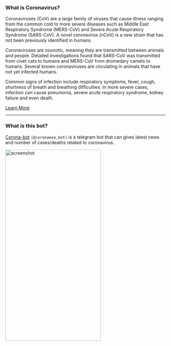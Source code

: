 ### What is Coronavirus?  
Coronaviruses (CoV) are a large family of viruses that cause illness ranging from the common cold to more severe diseases such as Middle East Respiratory Syndrome (MERS-CoV) and Severe Acute Respiratory Syndrome (SARS-CoV). A novel coronavirus (nCoV) is a new strain that has not been previously identified in humans.  

Coronaviruses are zoonotic, meaning they are transmitted between animals and people.  Detailed investigations found that SARS-CoV was transmitted from civet cats to humans and MERS-CoV from dromedary camels to humans. Several known coronaviruses are circulating in animals that have not yet infected humans. 

Common signs of infection include respiratory symptoms, fever, cough, shortness of breath and breathing difficulties. In more severe cases, infection can cause pneumonia, severe acute respiratory syndrome, kidney failure and even death. 

[Learn More](https://www.who.int/health-topics/coronavirus)

---

### What is this bot?
[Corona-bot](https://t.me/coronaexe_bot) `(@coronaexe_bot)` is a telegram bot that can gives latest news and number of cases/deaths related to coronavirus.

<img src="https://i.imgur.com/plz3FKA.jpg" alt="screenshot" width="300" height="600">
